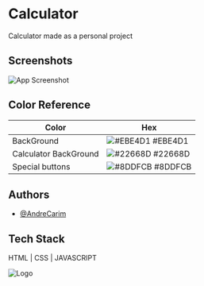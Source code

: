 
# Calculator

Calculator made as a personal project

## Screenshots

![App Screenshot](https://i.ibb.co/r4TXMk1/Screenshot-2023-09-16-at-2-28-24-PM.png)

## Color Reference

| Color             | Hex                                                                |
| ----------------- | ------------------------------------------------------------------ |
| BackGround | ![#EBE4D1](https://via.placeholder.com/10/EBE4D1?text=+) #EBE4D1 |
| Calculator BackGround | ![#22668D](https://via.placeholder.com/10/22668D?text=+) #22668D |
| Special buttons | ![#8DDFCB](https://via.placeholder.com/10/8DDFCB?text=+) #8DDFCB |



## Authors

- [@AndreCarim](https://www.github.com/andrecarim)


## Tech Stack

HTML | CSS | JAVASCRIPT




![Logo](https://i.ibb.co/yXShGR5/92549531.jpg)

